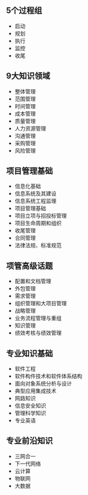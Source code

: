 
## 5个过程组
* 启动
* 规划
* 执行
* 监控
* 收尾

## 9大知识领域
* 整体管理
* 范围管理
* 时间管理
* 成本管理
* 质量管理
* 人力资源管理
* 沟通管理
* 采购管理
* 风险管理

## 项目管理基础
* 信息化基础
* 信息系统及其建设
* 信息系统工程监理
* 项目管理基础
* 项目立项与招投标管理
* 项目生命周期和组织
* 收尾管理
* 合同管理
* 法律法规、标准规范

## 项管高级话题
* 配置和文档管理
* 外包管理
* 需求管理
* 组织管理和大项目管理
* 战略管理
* 业务流程管理与重组
* 知识管理
* 绩效考核与绩效管理

## 专业知识基础
* 软件工程
* 软件构件技术和软件体系结构
* 面向对象系统分析与设计
* 典型应用集成技术
* 网路知识
* 信息安全知识
* 管理科学知识
* 专业英语

## 专业前沿知识
* 三网合一
* 下一代网络
* 云计算
* 物联网
* 大数据